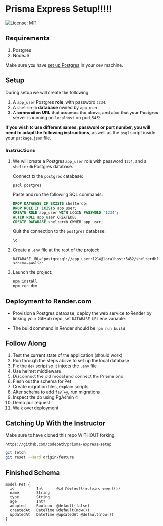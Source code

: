 # Prisma Express Setup!!!!!

[![License: MIT](https://img.shields.io/badge/License-MIT-yellow.svg)](https://opensource.org/licenses/MIT)

## Requirements

1. Postgres
2. NodeJS

Make sure you have [set up Postgres](https://github.com/codepath/postgres-env-setup-apple) in your dev machine.

## Setup

During setup we will create the following:

1. A `app_user` Postgres **role**, with password `1234`.
2. A `shelterdb` **database** owned by `app_user`.
3. A **connection URL** that assumes the above, and also that your Postgres server is running on `localhost` on port `5432`.

**If you wish to use different names, password or port number, you will need to adapt the following instructions,** as well as the `psql` script inside your `package.json` file.

### Instructions

1. We will create a Postgres `app_user` role with password `1234`, and a `shelterdb` Postgres database.

    Connect to the `postgres` database:

    ```bash
    psql postgres
    ```

    Paste and run the following SQL commands:

    ```sql
    DROP DATABASE IF EXISTS shelterdb;
    DROP ROLE IF EXISTS app_user;
    CREATE ROLE app_user WITH LOGIN PASSWORD '1234';
    ALTER ROLE app_user CREATEDB;
    CREATE DATABASE shelterdb OWNER app_user;
    ```

    Quit the connection to the `postgres` database:

    ```sql
    \q
    ```

2. Create a `.env` file at the root of the project:

    ```text
    DATABASE_URL="postgresql://app_user:1234@localhost:5432/shelterdb?schema=public"
    ```

3. Launch the project:

    ```bash
    npm install
    npm run dev
    ```

## Deployment to Render.com

- Provision a Postgres database, deploy the web service to Render by linking your GitHub repo, set `DATABASE_URL` env variable.

- The build command in Render should be `npm run build`

## Follow Along

1. Test the current state of the application (should work)
2. Run through the steps above to set up the local database
3. Fix the `dev` script so it injects the `.env` file
4. Use helmet middleware
5. Disconnect the old model and connect the Prisma one
6. Flesh out the schema for Pet
7. Create migration files, explain scripts
8. Alter schema to add `favToy`, run migrations
9. Inspect the db using PgAdmin 4
10. Demo pull request
11. Walk over deployment

## Catching Up With the Instructor

Make sure to have cloned this repo  WITHOUT forking.

`https://github.com/codepath/prisma-express-setup`

```bash
git fetch
git reset --hard origin/feature
```

## Finished Schema

```text
model Pet {
  id          Int      @id @default(autoincrement())
  name        String
  type        String
  age         Int?
  adopted     Boolean  @default(false)
  createdAt   DateTime @default(now())
  updatedAt   DateTime @updatedAt @default(now())
}
```
